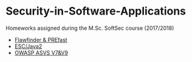 # Security-in-Software-Applications

Homeworks assigned during the M.Sc. SoftSec course (2017/2018)

- [Flawfinder & PREfast](./hw1/)
- [ESC/Java2](./hw2/)
- [OWASP ASVS V7&V9](./OWASP-group-project)
